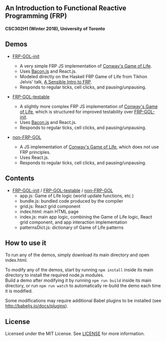 ## An Introduction to Functional Reactive Programming (FRP)
#### CSC302H1 (Winter 2018), University of Toronto

## Demos
- [FRP-GOL-init](FRP-GOL-init)
  - A very simple FRP JS implementation of [Conway's Game of Life](https://en.wikipedia.org/wiki/Conway's_Game_of_Life).
  - Uses [Bacon.js](https://github.com/baconjs/bacon.js) and React.js.
  - Modeled directly on the Haskell FRP Game of Life from Tikhon Jelvis' talk, [A Sensible Intro to FRP](https://begriffs.com/posts/2016-07-27-tikhon-on-frp.html).
  - Responds to regular ticks, cell clicks, and pausing/unpausing.

- [FRP-GOL-testable](FRP-GOL-testable)
  - A slightly more complex FRP JS implementation of [Conway's Game of Life](https://en.wikipedia.org/wiki/Conway's_Game_of_Life), which is structured for improved testability over [FRP-GOL-init](FRP-GOL-init).
  - Uses [Bacon.js](https://github.com/baconjs/bacon.js) and React.js.
  - Responds to regular ticks, cell clicks, and pausing/unpausing.

- [non-FRP-GOL](non-FRP-GOL)
  - A JS implementation of [Conway's Game of Life](https://en.wikipedia.org/wiki/Conway's_Game_of_Life), which does *not* use FRP principles.
  - Uses React.js.
  - Responds to regular ticks, cell clicks, and pausing/unpausing.

## Contents
- [FRP-GOL-init](FRP-GOL-init) / [FRP-GOL-testable](FRP-GOL-testable) / [non-FRP-GOL](non-FRP-GOL)
  - app.js: Game of Life logic (world update functions, etc.)
  - bundle.js: bundled code produced by the compiler
  - grid.js: React grid component
  - index.html: main HTML page
  - index.js: main app logic, combining the Game of Life logic, React grid component, and app interaction implementation
  - patternsDict.js: dictionary of Game of Life patterns

## How to use it
To run any of the demos, simply download its main directory and open index.html.

To modify any of the demos, start by running `npm install` inside its main directory to install the required node.js modules.  
Build a demo after modifying it by running `npm run build` inside its main directory, or run `npm run watch` to automatically re-build the demo each time it is modified.

Some modifications may require additional Babel plugins to be installed (see http://babeljs.io/docs/plugins).

## License
Licensed under the MIT License. See [LICENSE](LICENSE) for more information.
